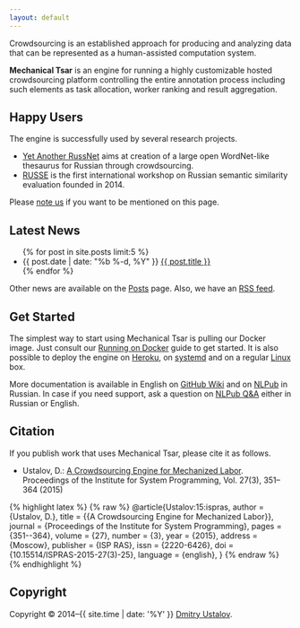 ```yaml
---
layout: default
---
```


Crowdsourcing is an established approach for producing and analyzing data that can be represented as a human-assisted computation system.

**Mechanical Tsar** is an engine for running a highly customizable hosted crowdsourcing platform controlling the entire annotation process including such elements as task allocation, worker ranking and result aggregation.

## Happy Users

The engine is successfully used by several research projects.

* [Yet Another RussNet](http://russianword.net/en/) aims at creation of a large open WordNet-like thesaurus for Russian through crowdsourcing.
* [RUSSE](http://russe.nlpub.ru/) is the first international workshop on Russian semantic similarity evaluation founded in 2014.

Please [note us](https://github.com/mtsar/mtsar-website/issues) if you want to be mentioned on this page.

## Latest News

<ul>
{% for post in site.posts limit:5 %}
<li>
<span class="post-meta">{{ post.date | date: "%b %-d, %Y" }}</span>
  <a class="post-link" href="{{ post.url | prepend: site.baseurl }}">{{ post.title }}</a>
</li>
{% endfor %}
</ul>

Other news are available on the [Posts](/posts) page. Also, we have an [RSS feed](/posts.xml).

## Get Started

The simplest way to start using Mechanical Tsar is pulling our Docker image. Just consult our [Running on Docker](https://github.com/dustalov/mtsar/wiki/Running-on-Docker) guide to get started. It is also possible to deploy the engine on [Heroku](https://github.com/dustalov/mtsar/wiki/Running-on-Heroku), on [systemd](https://github.com/dustalov/mtsar/wiki/Running-on-systemd) and on a regular [Linux](https://github.com/dustalov/mtsar/wiki/Running) box.

More documentation is available in English on [GitHub Wiki](https://github.com/dustalov/mtsar/wiki) and on [NLPub](https://nlpub.ru/Mechanical_Tsar) in Russian. In case if you need support, ask a question on [NLPub Q&A](http://qa.nlpub.ru/c/mtsar) either in Russian or English.

## Citation

If you publish work that uses Mechanical Tsar, please cite it as follows.

* Ustalov, D.: [A Crowdsourcing Engine for Mechanized Labor](http://dx.doi.org/10.15514/ISPRAS-2015-27%283%29-25). Proceedings of the Institute for System Programming, Vol. 27(3), 351–364 (2015)

{% highlight latex %}
{% raw %}
@article{Ustalov:15:ispras,
  author    = {Ustalov, D.},
  title     = {{A Crowdsourcing Engine for Mechanized Labor}},
  journal   = {Proceedings of the Institute for System Programming},
  pages     = {351--364},
  volume    = {27},
  number    = {3},
  year      = {2015},
  address   = {Moscow},
  publisher = {ISP RAS},
  issn      = {2220-6426},
  doi       = {10.15514/ISPRAS-2015-27(3)-25},
  language  = {english},
}
{% endraw %}
{% endhighlight %}

## Copyright

Copyright &copy; 2014&ndash;{{ site.time | date: '%Y' }} [Dmitry Ustalov].

[Dmitry Ustalov]: https://ustalov.name/
